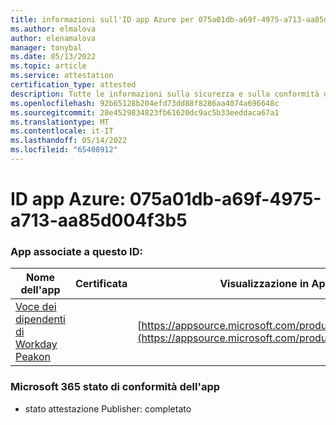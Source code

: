 ```yaml
---
title: informazioni sull'ID app Azure per 075a01db-a69f-4975-a713-aa85d004f3b5
ms.author: elmalova
author: elenamalova
manager: tonybal
ms.date: 05/13/2022
ms.topic: article
ms.service: attestation
certification_type: attested
description: Tutte le informazioni sulla sicurezza e sulla conformità disponibili per 075a01db-a69f-4975-a713-aa85d004f3b5.
ms.openlocfilehash: 92b65128b204efd73dd88f8286aa4074a696648c
ms.sourcegitcommit: 28e4529834823fb61620dc9ac5b33eeddaca67a1
ms.translationtype: MT
ms.contentlocale: it-IT
ms.lasthandoff: 05/14/2022
ms.locfileid: "65408912"
---
```

# <a name="azure-app-id-075a01db-a69f-4975-a713-aa85d004f3b5"></a>ID app Azure: 075a01db-a69f-4975-a713-aa85d004f3b5


### <a name="apps-associated-with-this-id"></a>App associate a questo ID:
| **Nome dell'app** | **Certificata** | **Visualizzazione in AppSource** |
|--------------|---------------|-----------------------|
| [Voce dei dipendenti di Workday Peakon](../forward/WA200003453.md) |  | [https://appsource.microsoft.com/product/office/WA200003453](https://appsource.microsoft.com/product/office/WA200003453) |

### <a name="microsoft-365-app-compliance-status"></a>Microsoft 365 stato di conformità dell'app
- stato attestazione Publisher: completato
